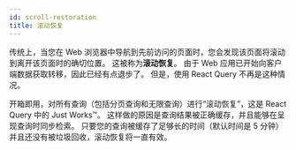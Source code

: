 ```yaml
---
id: scroll-restoration
title: 滚动恢复
---
```


传统上，当您在 Web 浏览器中导航到先前访问的页面时，您会发现该页面将滚动到离开该页面时的确切位置。
这被称为**滚动恢复**。
由于 Web 应用已开始向客户端数据获取转移，因此已经有点退步了。
但是，使用 React Query 不再是这种情况。

开箱即用，对所有查询（包括分页查询和无限查询）进行“滚动恢复”，这是 React Query 中的 Just Works™️。
这样做的原因是查询结果被正确缓存，并且能够在呈现查询时同步检索。
只要您的查询被缓存了足够长的时间（默认时间是 5 分钟）并且还没有被垃圾回收，滚动恢复将一直有效。
